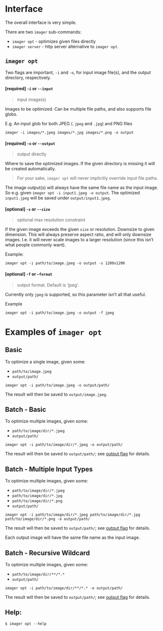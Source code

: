 # Interface
The overall interface is very simple.

There are two `imager` sub-commands:
* `imager opt` - optimizes given files directly
* `imager server`  - http server alternative to `imager opt`.

## `imager opt`
Two flags are important, `-i` and `-o`, for input image file(s), and the output directory, respectively. 

#### [required] `-i` or `--input` 
> input image(s)

Images to be optimized. Can be multiple file paths, and also supports file globs.

E.g. An input glob for both JPEG (`.jpeg` and `.jpg`) and PNG files
```
imager -i images/*.jpeg images/*.jpg images/*.png -o output
```  

#### [required] `-o` or `--output`
> output directly

Where to save the optimized images. If the given directory is missing it will be created automatically. 
> For your sake, `imager opt` will never implicitly override input file paths. 

The image output(s) will always have the same file name as the input image. So e.g. given `imager opt -i input1.jpeg -o output`. The optimized `input1.jpeg` will be saved under `output/input1.jpeg`. 

#### [optional] `-s` or `--size`
> optional max resolution constraint 

If the given image exceeds the given `size` or resolution. Downsize to given dimension. This will always preserve aspect ratio, and will only downsize images. I.e. it will never scale images to a larger resolution (since this isn’t what people commonly want). 

Example:
```shell
imager opt -i path/to/image.jpeg -o output -s 1200x1200
```

#### [optional] `-f` or `—format`
> output format. Default is ‘jpeg’.

Currently only `jpeg` is supported, so this parameter isn’t all that useful. 
 
Example
```shell
imager opt -i path/to/image.jpeg -o output -f jpeg
```

# Examples of `imager opt`

## Basic

To optimize a single image, given some:
* `path/to/image.jpeg`
* `output/path/`

```shell
imager opt -i path/to/image.jpeg -o output/path/
```

The result will then be saved to `output/image.jpeg`.

## Batch - Basic

To optimize multiple images, given some:
* `path/to/image/dir/*.jpeg`
* `output/path/`

```shell
imager opt -i path/to/image/dir/*.jpeg -o output/path/
```

The result will then be saved to `output/path/`; see [output flag](####-[required]-`-o`-or-`--output`) for details.

## Batch - Multiple Input Types

To optimize multiple images, given some:
* `path/to/image/dir/*.jpeg`
* `path/to/image/dir/*.jpg`
* `path/to/image/dir/*.png`
* `output/path/`

```shell
imager opt -i path/to/image/dir/*.jpeg path/to/image/dir/*.jpg path/to/image/dir/*.png -o output/path/
```

The result will then be saved to `output/path/`; see [output flag](####-[required]-`-o`-or-`--output`) for details.

Each output image will have the same file name as the input image. 

## Batch - Recursive Wildcard

To optimize multiple images, given some:
* `path/to/image/dir/**/*.*`
* `output/path/`

```shell
imager opt -i path/to/image/dir/**/*.* -o output/path/
```

The result will then be saved to `output/path/`; see [output flag](####-[required]-`-o`-or-`--output`) for details.


## Help:
```shell
$ imager opt --help
```
